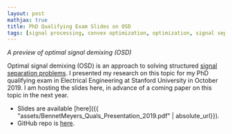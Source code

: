 ```yaml
---
layout: post
mathjax: true
title: PhD Qualifying Exam Slides on OSD
tags: [signal processing, convex optimization, optimization, signal separation, slides, phd progress]
---
```


_A preview of optimal signal demixing (OSD)_

<style>
.tablelines table, .tablelines td, .tablelines th {
        border: 1px solid black;
        padding: 10px;
        }
</style>


Optimal signal demixing (OSD) is an approach to solving structured [signal separation problems](https://en.wikipedia.org/wiki/Signal_separation). I presented my research on this topic for my PhD qualifying exam in Electrical Engineering at Stanford University in October 2019. I am hosting the slides here, in advance of a coming paper on this topic in the next year. 

 - Slides are available [here]({{ "assets/BennetMeyers_Quals_Presentation_2019.pdf" | absolute_url}}). 
 - GitHub repo is [here](https://github.com/bmeyers/optimal-signal-demixing/).